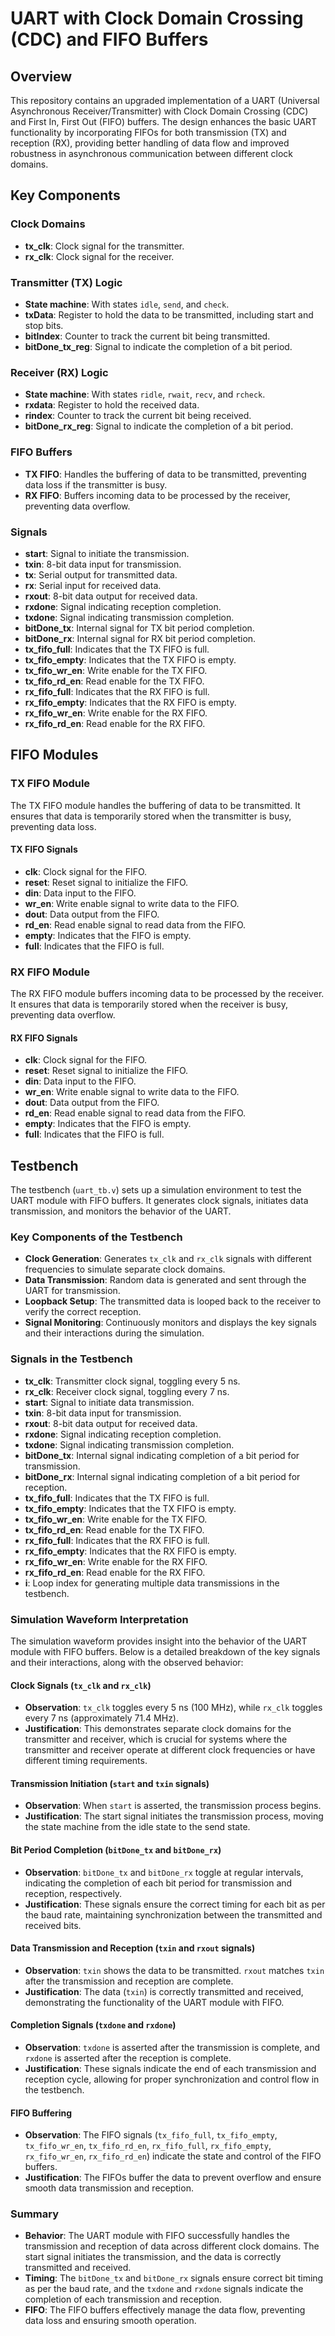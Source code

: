 # UART with Clock Domain Crossing (CDC) and FIFO Buffers

## Overview

This repository contains an upgraded implementation of a UART (Universal Asynchronous Receiver/Transmitter) with Clock Domain Crossing (CDC) and First In, First Out (FIFO) buffers. The design enhances the basic UART functionality by incorporating FIFOs for both transmission (TX) and reception (RX), providing better handling of data flow and improved robustness in asynchronous communication between different clock domains.

## Key Components

### Clock Domains
- **tx_clk**: Clock signal for the transmitter.
- **rx_clk**: Clock signal for the receiver.

### Transmitter (TX) Logic
- **State machine**: With states `idle`, `send`, and `check`.
- **txData**: Register to hold the data to be transmitted, including start and stop bits.
- **bitIndex**: Counter to track the current bit being transmitted.
- **bitDone_tx_reg**: Signal to indicate the completion of a bit period.

### Receiver (RX) Logic
- **State machine**: With states `ridle`, `rwait`, `recv`, and `rcheck`.
- **rxdata**: Register to hold the received data.
- **rindex**: Counter to track the current bit being received.
- **bitDone_rx_reg**: Signal to indicate the completion of a bit period.

### FIFO Buffers
- **TX FIFO**: Handles the buffering of data to be transmitted, preventing data loss if the transmitter is busy.
- **RX FIFO**: Buffers incoming data to be processed by the receiver, preventing data overflow.

### Signals
- **start**: Signal to initiate the transmission.
- **txin**: 8-bit data input for transmission.
- **tx**: Serial output for transmitted data.
- **rx**: Serial input for received data.
- **rxout**: 8-bit data output for received data.
- **rxdone**: Signal indicating reception completion.
- **txdone**: Signal indicating transmission completion.
- **bitDone_tx**: Internal signal for TX bit period completion.
- **bitDone_rx**: Internal signal for RX bit period completion.
- **tx_fifo_full**: Indicates that the TX FIFO is full.
- **tx_fifo_empty**: Indicates that the TX FIFO is empty.
- **tx_fifo_wr_en**: Write enable for the TX FIFO.
- **tx_fifo_rd_en**: Read enable for the TX FIFO.
- **rx_fifo_full**: Indicates that the RX FIFO is full.
- **rx_fifo_empty**: Indicates that the RX FIFO is empty.
- **rx_fifo_wr_en**: Write enable for the RX FIFO.
- **rx_fifo_rd_en**: Read enable for the RX FIFO.

## FIFO Modules

### TX FIFO Module
The TX FIFO module handles the buffering of data to be transmitted. It ensures that data is temporarily stored when the transmitter is busy, preventing data loss.

#### TX FIFO Signals
- **clk**: Clock signal for the FIFO.
- **reset**: Reset signal to initialize the FIFO.
- **din**: Data input to the FIFO.
- **wr_en**: Write enable signal to write data to the FIFO.
- **dout**: Data output from the FIFO.
- **rd_en**: Read enable signal to read data from the FIFO.
- **empty**: Indicates that the FIFO is empty.
- **full**: Indicates that the FIFO is full.

### RX FIFO Module
The RX FIFO module buffers incoming data to be processed by the receiver. It ensures that data is temporarily stored when the receiver is busy, preventing data overflow.

#### RX FIFO Signals
- **clk**: Clock signal for the FIFO.
- **reset**: Reset signal to initialize the FIFO.
- **din**: Data input to the FIFO.
- **wr_en**: Write enable signal to write data to the FIFO.
- **dout**: Data output from the FIFO.
- **rd_en**: Read enable signal to read data from the FIFO.
- **empty**: Indicates that the FIFO is empty.
- **full**: Indicates that the FIFO is full.

## Testbench

The testbench (`uart_tb.v`) sets up a simulation environment to test the UART module with FIFO buffers. It generates clock signals, initiates data transmission, and monitors the behavior of the UART.

### Key Components of the Testbench
- **Clock Generation**: Generates `tx_clk` and `rx_clk` signals with different frequencies to simulate separate clock domains.
- **Data Transmission**: Random data is generated and sent through the UART for transmission.
- **Loopback Setup**: The transmitted data is looped back to the receiver to verify the correct reception.
- **Signal Monitoring**: Continuously monitors and displays the key signals and their interactions during the simulation.

### Signals in the Testbench
- **tx_clk**: Transmitter clock signal, toggling every 5 ns.
- **rx_clk**: Receiver clock signal, toggling every 7 ns.
- **start**: Signal to initiate data transmission.
- **txin**: 8-bit data input for transmission.
- **rxout**: 8-bit data output for received data.
- **rxdone**: Signal indicating reception completion.
- **txdone**: Signal indicating transmission completion.
- **bitDone_tx**: Internal signal indicating completion of a bit period for transmission.
- **bitDone_rx**: Internal signal indicating completion of a bit period for reception.
- **tx_fifo_full**: Indicates that the TX FIFO is full.
- **tx_fifo_empty**: Indicates that the TX FIFO is empty.
- **tx_fifo_wr_en**: Write enable for the TX FIFO.
- **tx_fifo_rd_en**: Read enable for the TX FIFO.
- **rx_fifo_full**: Indicates that the RX FIFO is full.
- **rx_fifo_empty**: Indicates that the RX FIFO is empty.
- **rx_fifo_wr_en**: Write enable for the RX FIFO.
- **rx_fifo_rd_en**: Read enable for the RX FIFO.
- **i**: Loop index for generating multiple data transmissions in the testbench.

### Simulation Waveform Interpretation

The simulation waveform provides insight into the behavior of the UART module with FIFO buffers. Below is a detailed breakdown of the key signals and their interactions, along with the observed behavior:

#### Clock Signals (`tx_clk` and `rx_clk`)
- **Observation**: `tx_clk` toggles every 5 ns (100 MHz), while `rx_clk` toggles every 7 ns (approximately 71.4 MHz).
- **Justification**: This demonstrates separate clock domains for the transmitter and receiver, which is crucial for systems where the transmitter and receiver operate at different clock frequencies or have different timing requirements.

#### Transmission Initiation (`start` and `txin` signals)
- **Observation**: When `start` is asserted, the transmission process begins.
- **Justification**: The start signal initiates the transmission process, moving the state machine from the idle state to the send state.

#### Bit Period Completion (`bitDone_tx` and `bitDone_rx`)
- **Observation**: `bitDone_tx` and `bitDone_rx` toggle at regular intervals, indicating the completion of each bit period for transmission and reception, respectively.
- **Justification**: These signals ensure the correct timing for each bit as per the baud rate, maintaining synchronization between the transmitted and received bits.

#### Data Transmission and Reception (`txin` and `rxout` signals)
- **Observation**: `txin` shows the data to be transmitted. `rxout` matches `txin` after the transmission and reception are complete.
- **Justification**: The data (`txin`) is correctly transmitted and received, demonstrating the functionality of the UART module with FIFO.

#### Completion Signals (`txdone` and `rxdone`)
- **Observation**: `txdone` is asserted after the transmission is complete, and `rxdone` is asserted after the reception is complete.
- **Justification**: These signals indicate the end of each transmission and reception cycle, allowing for proper synchronization and control flow in the testbench.

#### FIFO Buffering
- **Observation**: The FIFO signals (`tx_fifo_full`, `tx_fifo_empty`, `tx_fifo_wr_en`, `tx_fifo_rd_en`, `rx_fifo_full`, `rx_fifo_empty`, `rx_fifo_wr_en`, `rx_fifo_rd_en`) indicate the state and control of the FIFO buffers.
- **Justification**: The FIFOs buffer the data to prevent overflow and ensure smooth data transmission and reception.

### Summary
- **Behavior**: The UART module with FIFO successfully handles the transmission and reception of data across different clock domains. The start signal initiates the transmission, and the data is correctly transmitted and received.
- **Timing**: The `bitDone_tx` and `bitDone_rx` signals ensure correct bit timing as per the baud rate, and the `txdone` and `rxdone` signals indicate the completion of each transmission and reception.
- **FIFO**: The FIFO buffers effectively manage the data flow, preventing data loss and ensuring smooth operation.